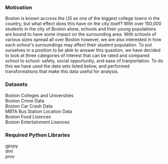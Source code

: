 ### Motivation

Boston is known accross the US as one of the biggest college towns in the country, but what effect does this have on the city itself? 
With over 150,000 students in the city of Boston alone, schools and their young populations are bound to have some impact on the 
surrounding area. With schools of various sizes spread all over Boston however, we are also interested in how each school's surroundings 
may affect their student population. To put ourselves in a position to be able to answer this question, we have decided to look 
at three categories of interest that can be rated and compared school to school: safety, social opportunity, and ease of tranportation. 
To do this we have used the data sets listed below, and performed transformations that make this data useful for analysis.

### Datasets
Boston Colleges and Universities <br />
Boston Crime Data <br />
Boston Car Crash Data <br />
MBTA Bus Station Location Data <br />
Boston Food Lisences <br />
Boston Entertainment Lisences 

### Required Python Libraries

gpxpy <br />
dml <br />
prov
